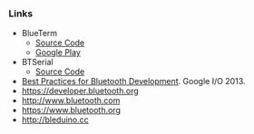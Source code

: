 ### Links
* BlueTerm
  * [Source Code](http://pymasde.es/blueterm/)
  * [Google Play](https://play.google.com/store/apps/details?id=es.pymasde.blueterm)
* BTSerial
  * [Source Code](https://github.com/arduino/BtSerial)
* [Best Practices for Bluetooth Development](https://developers.google.com/events/io/sessions/326240948). Google I/O 2013.
* https://developer.bluetooth.org
* http://www.bluetooth.com
* https://www.bluetooth.org
* http://bleduino.cc
